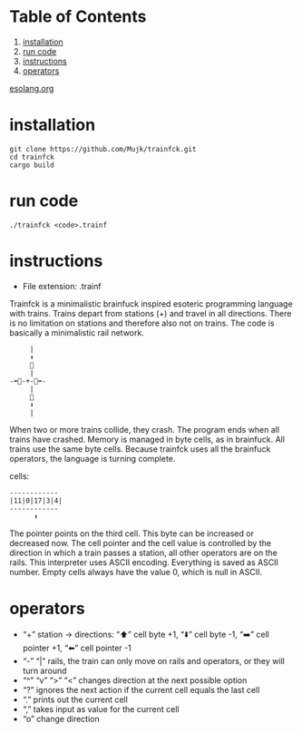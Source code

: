 
# Table of Contents

1.  [installation](#org296bb82)
2.  [run code](#org9e6eb58)
3.  [instructions](#orga2e9396)
4.  [operators](#org141d27f)

[esolang.org](https://esolangs.org/wiki/Trainfck)


<a id="org296bb82"></a>

# installation

    git clone https://github.com/Mujk/trainfck.git
    cd trainfck
    cargo build 


<a id="org9e6eb58"></a>

# run code

    ./trainfck <code>.trainf


<a id="orga2e9396"></a>

# instructions

-   File extension:
    .trainf

Trainfck is a minimalistic brainfuck inspired esoteric programming language with trains.
Trains depart from stations (+) and travel in all directions. There is no limitation on stations and therefore also not on trains. 
The code is basically a minimalistic rail network.

         |
         ⬆️  
         🚆  
         |  
    -⬅️🚆-+-🚆➡️-
         |  
         🚆  
         ⬇️  
         |  

When two or more trains collide, they crash. The program ends when all trains have crashed. Memory is managed in byte cells, as in brainfuck. All trains use the same byte cells. Because trainfck uses all the brainfuck operators, the language is turning complete. 

cells:

    ------------
    |11|0|17|3|4|
    ------------
          ⬆️

The pointer points on the third cell. This byte can be increased or decreased now. The cell pointer and the cell value is controlled by the direction in which a train passes a station, all other operators are on the rails. 
This interpreter uses ASCII encoding. Everything is saved as ASCII number.
Empty cells always have the value 0, which is null in ASCII.


<a id="org141d27f"></a>

# operators

-   “+” station &rarr; directions: &ldquo;⬆️&rdquo; cell byte +1, &ldquo;⬇️&rdquo; cell byte -1, &ldquo;➡️&rdquo; cell pointer +1, &ldquo;⬅️&rdquo; cell pointer -1
-   “-” “|” rails, the train can only move on rails and operators, or they will turn around
-   “^” “v” “>” “<” changes direction at the next possible option
-   “?” ignores the next action if the current cell equals the last cell
-   “.” prints out the current cell
-   “,” takes input as value for the current cell
-   &ldquo;o&rdquo; change direction

